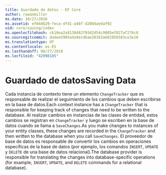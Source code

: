 ```yaml
---
title: Guardado de datos - EF Core
author: rowanmiller
ms.date: 10/27/2016
ms.assetid: ef044629-feca-4fd1-a48f-d208daedaf92
uid: core/saving/index
ms.openlocfilehash: c610ea2a9138482f93d2d54c9085ef827af276c8
ms.sourcegitcommit: dadee5905ada9ecdbae28363a682950383ce3e10
ms.translationtype: HT
ms.contentlocale: es-ES
ms.lasthandoff: 08/27/2018
ms.locfileid: "42998185"
---
```

# <a name="saving-data"></a><span data-ttu-id="91b2e-102">Guardado de datos</span><span class="sxs-lookup"><span data-stu-id="91b2e-102">Saving Data</span></span>

<span data-ttu-id="91b2e-103">Cada instancia de contexto tiene un elemento `ChangeTracker` que es responsable de realizar el seguimiento de los cambios que deben escribirse en la base de datos.</span><span class="sxs-lookup"><span data-stu-id="91b2e-103">Each context instance has a `ChangeTracker` that is responsible for keeping track of changes that need to be written to the database.</span></span> <span data-ttu-id="91b2e-104">Al realizar cambios en instancias de las clases de entidad, estos cambios se registran en `ChangeTracker` y luego se escriben en la base de datos cuando se llama a `SaveChanges`.</span><span class="sxs-lookup"><span data-stu-id="91b2e-104">As you make changes to instances of your entity classes, these changes are recorded in the `ChangeTracker` and then written to the database when you call `SaveChanges`.</span></span> <span data-ttu-id="91b2e-105">El proveedor de base de datos es responsable de convertir los cambios en operaciones específicas de la base de datos (por ejemplo, los comandos `INSERT`, `UPDATE` y `DELETE` de una base de datos relacional).</span><span class="sxs-lookup"><span data-stu-id="91b2e-105">The database provider is responsible for translating the changes into database-specific operations (for example, `INSERT`, `UPDATE`, and `DELETE` commands for a relational database).</span></span>
